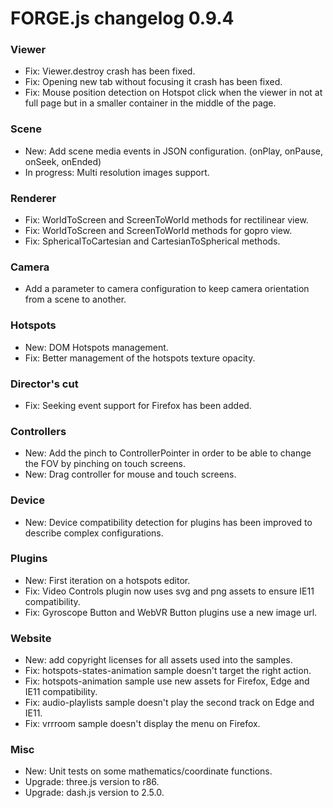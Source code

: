 # FORGE.js changelog 0.9.4

### Viewer

- Fix: Viewer.destroy crash has been fixed.
- Fix: Opening new tab without focusing it crash has been fixed.
- Fix: Mouse position detection on Hotspot click when the viewer in not at full page but in a smaller container in the middle of the page.

### Scene

- New: Add scene media events in JSON configuration. (onPlay, onPause, onSeek, onEnded)
- In progress: Multi resolution images support.

### Renderer

- Fix: WorldToScreen and ScreenToWorld methods for rectilinear view.
- Fix: WorldToScreen and ScreenToWorld methods for gopro view.
- Fix: SphericalToCartesian and CartesianToSpherical methods.

### Camera

- Add a parameter to camera configuration to keep camera orientation from a scene to another.

### Hotspots

- New: DOM Hotspots management.
- Fix: Better management of the hotspots texture opacity.

### Director's cut

- Fix: Seeking event support for Firefox has been added.

### Controllers

- New: Add the pinch to ControllerPointer in order to be able to change the FOV by pinching on touch screens.
- New: Drag controller for mouse and touch screens.

### Device

- New: Device compatibility detection for plugins has been improved to describe complex configurations.

### Plugins

- New: First iteration on a hotspots editor.
- Fix: Video Controls plugin now uses svg and png assets to ensure IE11 compatibility.
- Fix: Gyroscope Button and WebVR Button plugins use a new image url.

### Website

- New: add copyright licenses for all assets used into the samples.
- Fix: hotspots-states-animation sample doesn't target the right action.
- Fix: hotspots-animation sample use new assets for Firefox, Edge and IE11 compatibility.
- Fix: audio-playlists sample doesn't play the second track on Edge and IE11.
- Fix: vrrroom sample doesn't display the menu on Firefox.

### Misc

- New: Unit tests on some mathematics/coordinate functions.
- Upgrade: three.js version to r86.
- Upgrade: dash.js version to 2.5.0.
